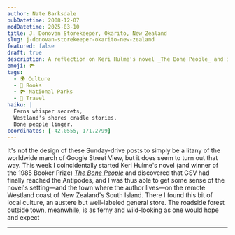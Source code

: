 ```yaml
---
author: Nate Barksdale
pubDatetime: 2008-12-07
modDatetime: 2025-03-10
title: J. Donovan Storekeeper, Okarito, New Zealand
slug: j-donovan-storekeeper-okarito-new-zealand
featured: false
draft: true
description: A reflection on Keri Hulme's novel _The Bone People_ and its connection to the Westland coast of New Zealand, explored through Google Street View.
emoji: 🏞️
tags:
  - 🌍 Culture
  - 📖 Books
  - 🏞️ National Parks
  - 📍 Travel
haiku: |
  Ferns whisper secrets,  
  Westland's shores cradle stories,  
  Bone people linger.
coordinates: [-42.0555, 171.2799]
---
```


It's not the design of these Sunday-drive posts to simply be a litany of the worldwide march of Google Street View, but it does seem to turn out that way. This week I coincidentally started Keri Hulme's novel (and winner of the 1985 Booker Prize) [_The Bone People_](http://books.google.com/books?id=g-cwXTn1o3EC&dq=the+bone+people+westland&source=gbs_summary_s&cad=0) and discovered that GSV had finally reached the Antipodes, and I was thus able to get some sense of the novel's setting—and the town where the author lives—on the remote Westland coast of New Zealand's South Island. There I found this bit of local culture, an austere but well-labeled general store. The roadside forest outside town, meanwhile, is as ferny and wild-looking as one would hope and expect

---
